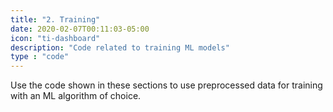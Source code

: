 ```yaml
---
title: "2. Training"
date: 2020-02-07T00:11:03-05:00
icon: "ti-dashboard"
description: "Code related to training ML models"
type : "code"
---
```


Use the code shown in these sections to use preprocessed data for training with an ML algorithm of choice.

